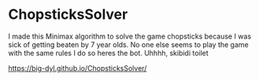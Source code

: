 # ChopsticksSolver

I made this Minimax algorithm to solve the game chopsticks because I was sick of getting beaten by 7 year olds. 
No one else seems to play the game with the same rules I do so heres the bot.
Uhhhh, skibidi toilet

https://big-dyl.github.io/ChopsticksSolver/
